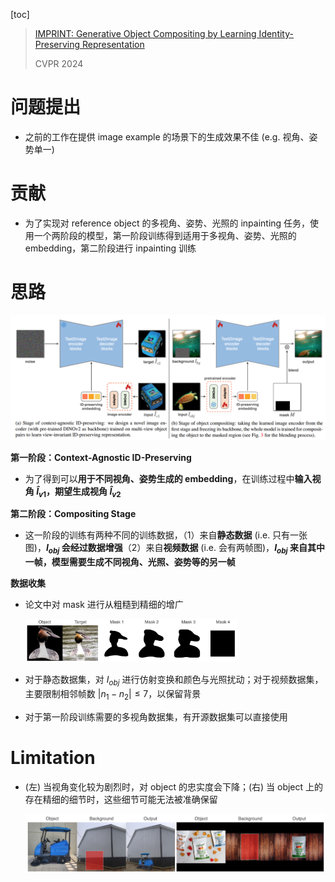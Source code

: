 [toc]

> [IMPRINT: Generative Object Compositing by Learning Identity-Preserving Representation](https://arxiv.org/abs/2403.10701)
>
> CVPR 2024

# 问题提出

- 之前的工作在提供 image example 的场景下的生成效果不佳 (e.g. 视角、姿势单一)



# 贡献

- 为了实现对 reference object 的多视角、姿势、光照的 inpainting 任务，使用一个两阶段的模型，第一阶段训练得到适用于多视角、姿势、光照的 embedding，第二阶段进行 inpainting 训练



# 思路

![image-20250625095206430](assets/image-20250625095206430.png)

**第一阶段：Context-Agnostic ID-Preserving**

- 为了得到可以**用于不同视角、姿势生成的 embedding**，在训练过程中**输入视角 $\hat I_{v1}$，期望生成视角 $\hat I_{v2}$**

**第二阶段：Compositing Stage**

- 这一阶段的训练有两种不同的训练数据，（1）来自**静态数据** (i.e. 只有一张图)，**$I_{obj}$ 会经过数据增强**（2）来自**视频数据** (i.e. 会有两帧图)，**$I_{obj}$ 来自其中一帧，模型需要生成不同视角、光照、姿势等的另一帧**

**数据收集**

- 论文中对 mask 进行从粗糙到精细的增广

  <img src="assets/image-20250625100022608.png" alt="image-20250625100022608" style="zoom:33%;" />

- 对于静态数据集，对 $I_{obj}$ 进行仿射变换和颜色与光照扰动；对于视频数据集，主要限制相邻帧数 $|n_1-n_2|\le7$，以保留背景

- 对于第一阶段训练需要的多视角数据集，有开源数据集可以直接使用



# Limitation

- (左) 当视角变化较为剧烈时，对 object 的忠实度会下降；(右) 当 object 上的存在精细的细节时，这些细节可能无法被准确保留

  ![image-20250625100638897](assets/image-20250625100638897.png)
